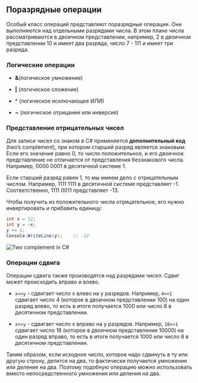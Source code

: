 ## Поразрядные операции

Особый класс операций представляют поразрядные операции. Они выполняются над отдельными разрядами числа. В этом плане числа рассматриваются в двоичном 
представлении, например, 2 в двоичном представлении 10 и имеет два разряда, число 7 - 111 и имеет три разряда.

### Логические операции

- **&**(логическое умножение)

- **|** (логическое сложение)

- **^** (логическое исключающее ИЛИ)

- **~** (логическое отрицание или инверсия)

### Представление отрицательных чисел

Для записи чисел со знаком в C# применяется **дополнительный код** (two’s complement), при котором 
старший разряд является знаковым. Если его значение равно 0, то число положительное, и его двоичное представление не отличается 
от представления беззнакового числа. Например, 0000 0001 в десятичной системе 1.

Если старший разряд равен 1, то мы имеем дело с отрицательным числом. Например, 1111 1111 в десятичной системе представляет -1. 
Соответственно, 1111 0011 представляет -13.

Чтобы получить из положительного числа отрицательное, его нужно инвертировать и прибавить единицу:

```cs
int x = 12;
int y = ~x;
y += 1;
Console.WriteLine(y);    // -12
```

![Two complement in C#](https://metanit.com/sharp/tutorial/./pics/twoscomplement.png)

### Операции сдвига

Операции сдвига также производятся над разрядами чисел. Сдвиг может происходить вправо и влево.

- `x<<y` - сдвигает число x влево на y разрядов. Например, `4<<1` сдвигает число 4 (которое в двоичном 
представлении 100) на один разряд влево, то есть в итоге получается 1000 или число 8 в десятичном представлении.

- `x>>y` - сдвигает число x вправо на y разрядов. Например, `16>>1` сдвигает число 16 
(которое в двоичном представлении 10000) на один разряд вправо, то есть в итоге получается 1000 или число 8 в десятичном представлении.

Таким образом, если исходное число, которое надо сдвинуть в ту или другую строну, делится на два, то фактически получается умножение или деление на два. 
Поэтому подобную операцию можно использовать вместо непосредственного умножения или деления на два.

